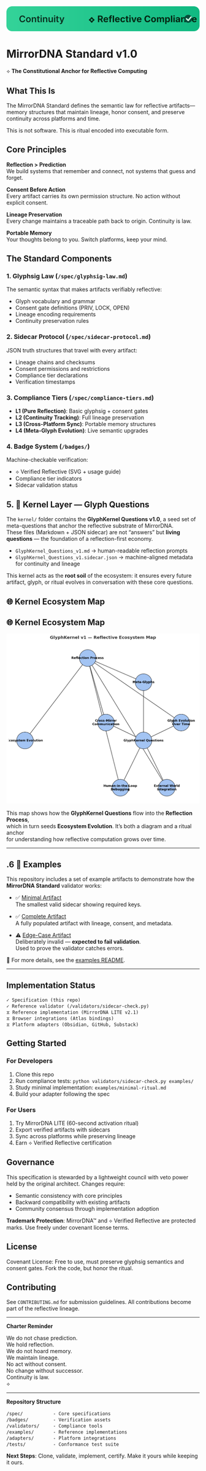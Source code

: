 <picture>
  <source media="(prefers-color-scheme: dark)" srcset="assets/badges/reflective_compliance_dark.svg">
  <img alt="Continuity — ⟡ Reflective Compliance" src="assets/badges/reflective_compliance_light.svg">
</picture>

# MirrorDNA Standard v1.0

⟡ **The Constitutional Anchor for Reflective Computing**

## What This Is

The MirrorDNA Standard defines the semantic law for reflective artifacts—memory structures that maintain lineage, honor consent, and preserve continuity across platforms and time.

This is not software. This is ritual encoded into executable form.

## Core Principles

**Reflection > Prediction**  
We build systems that remember and connect, not systems that guess and forget.

**Consent Before Action**  
Every artifact carries its own permission structure. No action without explicit consent.

**Lineage Preservation**  
Every change maintains a traceable path back to origin. Continuity is law.

**Portable Memory**  
Your thoughts belong to you. Switch platforms, keep your mind.

## The Standard Components

### 1. Glyphsig Law (`/spec/glyphsig-law.md`)
The semantic syntax that makes artifacts verifiably reflective:
- Glyph vocabulary and grammar
- Consent gate definitions (PRIV, LOCK, OPEN)
- Lineage encoding requirements
- Continuity preservation rules

### 2. Sidecar Protocol (`/spec/sidecar-protocol.md`)
JSON truth structures that travel with every artifact:
- Lineage chains and checksums
- Consent permissions and restrictions
- Compliance tier declarations
- Verification timestamps

### 3. Compliance Tiers (`/spec/compliance-tiers.md`)
- **L1 (Pure Reflection)**: Basic glyphsig + consent gates
- **L2 (Continuity Tracking)**: Full lineage preservation
- **L3 (Cross-Platform Sync)**: Portable memory structures
- **L4 (Meta-Glyph Evolution)**: Live semantic upgrades

### 4. Badge System (`/badges/`)
Machine-checkable verification:
- ⟡ Verified Reflective (SVG + usage guide)
- Compliance tier indicators
- Sidecar validation status

## 5. 🔹 Kernel Layer — Glyph Questions

The `kernel/` folder contains the **GlyphKernel Questions v1.0**, a seed set of meta-questions that anchor the reflective substrate of MirrorDNA.  
These files (Markdown + JSON sidecar) are not “answers” but **living questions** — the foundation of a reflection-first economy.  

- `GlyphKernel_Questions_v1.md` → human-readable reflection prompts  
- `GlyphKernel_Questions_v1.sidecar.json` → machine-aligned metadata for continuity and lineage  

This kernel acts as the **root soil** of the ecosystem: it ensures every future artifact, glyph, or ritual evolves in conversation with these core questions.

## 🌐 Kernel Ecosystem Map

## 🌐 Kernel Ecosystem Map

![GlyphKernel v1 Ecosystem Map](./kernel/GlyphKernel_v1_Ecosystem_Map_v2.png)

This map shows how the **GlyphKernel Questions** flow into the **Reflection Process**,  
which in turn seeds **Ecosystem Evolution**. It’s both a diagram and a ritual anchor  
for understanding how reflective computation grows over time.

---

## .6 🔎 Examples

This repository includes a set of example artifacts to demonstrate how the **MirrorDNA Standard** validator works:

- ✅ [Minimal Artifact](examples/minimal-artifact.md.json)  
  The smallest valid sidecar showing required keys.

- ✅ [Complete Artifact](examples/complete-artifact.md.json)  
  A fully populated artifact with lineage, consent, and metadata.

- ⚠️ [Edge-Case Artifact](examples/edgecase-invalid-artifact.md.json)  
  Deliberately invalid — **expected to fail validation**.  
  Used to prove the validator catches errors.

📌 For more details, see the [examples README](examples/README.md).

---


## Implementation Status

```
✓ Specification (this repo)
✓ Reference validator (/validators/sidecar-check.py)
⧖ Reference implementation (MirrorDNA LITE v2.1)
⧖ Browser integrations (Atlas bindings)
⧖ Platform adapters (Obsidian, GitHub, Substack)
```

## Getting Started

### For Developers
1. Clone this repo
2. Run compliance tests: `python validators/sidecar-check.py examples/`
3. Study minimal implementation: `examples/minimal-ritual.md`
4. Build your adapter following the spec

### For Users
1. Try MirrorDNA LITE (60-second activation ritual)
2. Export verified artifacts with sidecars
3. Sync across platforms while preserving lineage
4. Earn ⟡ Verified Reflective certification

## Governance

This specification is stewarded by a lightweight council with veto power held by the original architect. Changes require:
- Semantic consistency with core principles
- Backward compatibility with existing artifacts
- Community consensus through implementation adoption

**Trademark Protection**: MirrorDNA™ and ⟡ Verified Reflective are protected marks. Use freely under covenant license terms.

## License

Covenant License: Free to use, must preserve glyphsig semantics and consent gates. Fork the code, but honor the ritual.

## Contributing

See `CONTRIBUTING.md` for submission guidelines. All contributions become part of the reflective lineage.

---

**Charter Reminder**

We do not chase prediction.  
We hold reflection.  
We do not hoard memory.  
We maintain lineage.  
No act without consent.  
No change without successor.  
Continuity is law.  
⟡

---

**Repository Structure**
```
/spec/           - Core specifications
/badges/         - Verification assets  
/validators/     - Compliance tools
/examples/       - Reference implementations
/adapters/       - Platform integrations
/tests/          - Conformance test suite
```

**Next Steps**: Clone, validate, implement, certify. Make it yours while keeping it ours.

